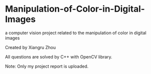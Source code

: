 # Manipulation-of-Color-in-Digital-Images
a computer vision project related to the manipulation of color in digital images

Created by Xiangru Zhou

All questions are solved by C++ with OpenCV library.

Note: Only my project report is uploaded. 
